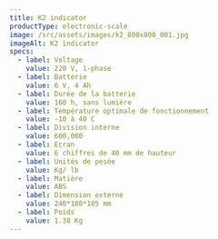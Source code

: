 ```yaml
---
title: K2 indicator
productType: electronic-scale
image: /src/assets/images/k2_800x800_001.jpg
imageAlt: K2 indicator
specs:
  - label: Voltage
    value: 220 V, 1-phase
  - label: Batterie
    value: 6 V, 4 Ah
  - label: Durée de la batterie
    value: 160 h, sans lumière
  - label: Température optimale de fonctionnement
    value: -10 à 40 C
  - label: Division interne
    value: 600,000
  - label: Ecran
    value: 6 chiffres de 40 mm de hauteur
  - label: Unités de pesée
    value: Kg/ lb
  - label: Matière
    value: ABS
  - label: Dimension externe
    value: 240*180*105 mm
  - label: Poids
    value: 1.38 Kg
---
```

